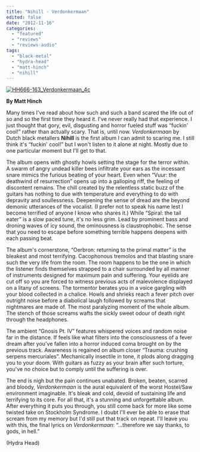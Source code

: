 ```yaml
---
title: "Nihill - Verdonkermaan"
edited: false
date: "2012-11-16"
categories:
  - "featured"
  - "reviews"
  - "reviews-audio"
tags:
  - "black-metal"
  - "hydra-head"
  - "matt-hinch"
  - "nihill"
---
```


[![](http://www.hellbound.ca/wp-content/uploads/2012/11/HH666-163_Verdonkermaan_4c-590x590.jpg "HH666-163_Verdonkermaan_4c")](http://www.hellbound.ca/2012/11/nihill-verdonkermaan/hh666-163_verdonkermaan_4c/)

**By Matt Hinch**

Many times I've read about how such and such a band scared the life out of so and so the first time they heard it. I've never really had that experience. I just thought that gory, evil, disgusting and horror fueled stuff was “fuckin' cool!” rather than actually scary. That is, until now. _Verdonkermaan_ by Dutch black metallers **Nihill** is the first album I can admit to scaring me. I still think it's “fuckin' cool!” but I won't listen to it alone at night. Mostly due to one particular moment but I'll get to that.

The album opens with ghostly howls setting the stage for the terror within. A swarm of angry undead killer bees infiltrate your ears as the incessant snare mimics the furious beating of your heart. Even when “Vuur: the deathwind of resurrection” opens up into a galloping riff, the feeling of discontent remains. The chill created by the relentless static buzz of the guitars has nothing to due with temperature and everything to do with depravity and soullessness. Deepening the sense of dread are the beyond demonic utterances of the vocalist. (I prefer not to speak his name lest I become terrified of anyone I know who shares it.) While “Spiral: the tail eater” is a slow paced tune, it's no less grim. Lead by prominent bass and droning waves of icy sound, the ominousness is claustrophobic. The sense that you need to escape before something terrible happens deepens with each passing beat.

The album's cornerstone, “Oerbron: returning to the primal matter” is the bleakest and most terrifying. Cacophonous tremolos and that blasting snare such the very life from the room. The room happens to be the one in which the listener finds themselves strapped to a chair surrounded by all manner of instruments designed for maximum pain and suffering. Your eyelids are cut off so you are forced to witness previous acts of malevolence displayed on a litany of screens. The tormentor berates you in a voice gargling with your blood collected in a chalice. Howls and shrieks reach a fever pitch over outright noise before a diabolical laugh followed by screams that nightmares are made of. The most paralyzing moment of the whole album. The stench of those screams wafts the sickly sweet odour of death right through the headphones.

The ambient “Gnosis Pt. IV” features whispered voices and random noise far in the distance. If feels like what filters into the consciousness of a fever dream after you've fallen into a horror induced coma brought on by the previous track. Awareness is regained on album closer “Trauma: crushing serpens mercuriales”. Mechanically insectile in tone, it plods along dragging you to your doom. With guitars as fuzzy as your brain after such torture, you've no choice but to comply until the suffering is over.

The end is nigh but the pain continues unabated. Broken, beaten, scarred and bloody, _Verdonkermaan_ is the aural equivalent of the worst Hostel/Saw environment imaginable. It's bleak and cold, devoid of sustaining life and terrifying to its core. For all that, it's a stunning and unforgettable album. After everything it puts you through, you still come back for more like some twisted take on Stockholm Syndrome. I doubt I'll ever be able to erase that scream from my memory but I'd still put that track on repeat. I'll leave you with this, the final lyrics on _Verdonkermaan_: “...therefore we say thanks, to gods, in hell.”

(Hydra Head)
